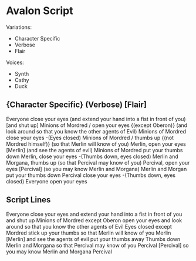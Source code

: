 # Avalon Script

Variations:

- Character Specific
- Verbose
- Flair

Voices:

- Synth
- Cathy
- Duck

## {Character Specific} (Verbose) [Flair]

Everyone close your eyes
  (and extend your hand into a fist in front of you)
  [and shut up]
Minions of Mordred / open your eyes
  {(except Oberon)}
  (and look around so that you know the other agents of Evil)
Minions of Mordred close your eyes
  -(Eyes closed)
Minions of Mordred / thumbs up
  {(not Mordred himself)}
  (so that Merlin will know of you)
Merlin, open your eyes
  [Merlin]
  (and see the agents of evil)
Minions of Mordred put your thumbs down
Merlin, close your eyes
  -(Thumbs down, eyes closed)
Merlin and Morgana, thumbs up (so that Percival may know of you)
Percival, open your eyes
  [Percival]
  (so you may know Merlin and Morgana)
Merlin and Morgan put your thumbs down
Percival close your eyes
  -(Thumbs down, eyes closed)
Everyone open your eyes

## Script Lines

Everyone
close your eyes
and extend your hand into a fist in front of you
and shut up
Minions of Mordred
except Oberon
open your eyes
and look around so that you know the other agents of Evil
Eyes closed
except Mordred
stick up your thumbs
so that Merlin will know of you
Merlin [Merlin]
and see the agents of evil
put your thumbs away
Thumbs down
Merlin and Morgana
so that Percival may know of you
Percival [Percival]
so you may know Merlin and Morgana
Percival
